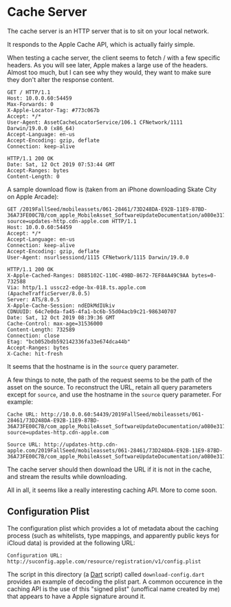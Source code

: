 # Cache Server

The cache server is an HTTP server that is to sit on your local network.

It responds to the Apple Cache API, which is actually fairly simple.

When testing a cache server, the client seems to fetch / with a few specific headers.
As you will see later, Apple makes a large use of the headers. Almost too much, but I can see why they would, they want to make sure they don't alter the response content.

```http
GET / HTTP/1.1
Host: 10.0.0.60:54459
Max-Forwards: 0
X-Apple-Locator-Tag: #773c067b
Accept: */*
User-Agent: AssetCacheLocatorService/106.1 CFNetwork/1111 Darwin/19.0.0 (x86_64)
Accept-Language: en-us
Accept-Encoding: gzip, deflate
Connection: keep-alive

HTTP/1.1 200 OK
Date: Sat, 12 Oct 2019 07:53:44 GMT
Accept-Ranges: bytes
Content-Length: 0
```

A sample download flow is (taken from an iPhone downloading Skate City on Apple Arcade):

```http
GET /2019FallSeed/mobileassets/061-28461/73D248DA-E92B-11E9-87BD-36A73FE00C7B/com_apple_MobileAsset_SoftwareUpdateDocumentation/a080e3173e75180afa7ea1a15f469ed839f60260.zip?source=updates-http.cdn-apple.com HTTP/1.1
Host: 10.0.0.60:54459
Accept: */*
Accept-Language: en-us
Connection: keep-alive
Accept-Encoding: gzip, deflate
User-Agent: nsurlsessiond/1115 CFNetwork/1115 Darwin/19.0.0

HTTP/1.1 200 OK
X-Apple-Cached-Ranges: D885102C-110C-49BD-8672-7EF84A49C9AA bytes=0-732588
Via: http/1.1 usscz2-edge-bx-018.ts.apple.com (ApacheTrafficServer/8.0.5)
Server: ATS/8.0.5
X-Apple-Cache-Session: ndEDkMdIUkiv
CDNUUID: 64c7e0da-fa45-4fa1-bc6b-55d04acb9c21-986340707
Date: Sat, 12 Oct 2019 08:39:36 GMT
Cache-Control: max-age=31536000
Content-Length: 732589
Connection: close
Etag: "bcb052bdb592142336fa33e674dca44b"
Accept-Ranges: bytes
X-Cache: hit-fresh
```

It seems that the hostname is in the `source` query parameter.

A few things to note, the path of the request seems to be the path of the asset on the source. To reconstruct the URL, retain all query parameters except for `source`, and use the hostname in the `source` query parameter. For example:

```text
Cache URL: http://10.0.0.60:54439/2019FallSeed/mobileassets/061-28461/73D248DA-E92B-11E9-87BD-36A73FE00C7B/com_apple_MobileAsset_SoftwareUpdateDocumentation/a080e3173e75180afa7ea1a15f469ed839f60260.zip?source=updates-http.cdn-apple.com

Source URL: http://updates-http.cdn-apple.com/2019FallSeed/mobileassets/061-28461/73D248DA-E92B-11E9-87BD-36A73FE00C7B/com_apple_MobileAsset_SoftwareUpdateDocumentation/a080e3173e75180afa7ea1a15f469ed839f60260.zip
```

The cache server should then download the URL if it is not in the cache, and stream the results while downloading.

All in all, it seems like a really interesting caching API. More to come soon.

## Configuration Plist

The configuration plist which provides a lot of metadata about the caching process (such as whitelists, type mappings, and apparently public keys for iCloud data) is provided at the following URL:

```text
Configuration URL: http://suconfig.apple.com/resource/registration/v1/config.plist
```

The script in this directory (a [Dart](https://dart.dev/) script) called `download-config.dart` provides an example of decoding the plist part. A common occurence in the caching API is the use of this "signed plist" (unoffical name created by me) that appears to have a Apple signature around it.
